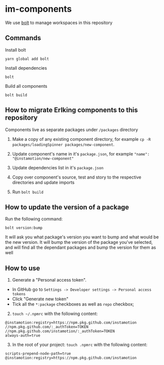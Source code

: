 # im-components

We use [bolt](https://www.npmjs.com/package/bolt) to manage workspaces in this repository

## Commands

Install bolt

```
yarn global add bolt
```

Install dependencies

```
bolt
```

Build all components

```
bolt build
```

## How to migrate Erlking components to this repository

Components live as separate packages under `/packages` directory

1. Make a copy of any existing component directory, for example `cp -R packages/loadingSpinner packages/new-component`.

2. Update component's name in it's `package.json`, for example `"name": "@instamotion/new-component"`

3. Update dependencies list in it's `package.json`

4. Copy over component's source, test and story to the respective directories and update imports

5. Run `bolt build`

## How to update the version of a package

Run the following command:

```
bolt version:bump
```

It will ask you what package's version you want to bump and what would be the new version.
It will bump the version of the package you've selected, and will find all the dependant packages and bump the version for them as well

## How to use

1. Generate a "Personal access token".

  - In GitHub go to `Settings -> Developer settings -> Personal access tokens`
  - Click "Generate new token"
  - Tick all the `*:package` checkboxes as well as `repo` checkbox;

2. `touch ~/.npmrc` with the following content:

```
@instamotion:registry=https://npm.pkg.github.com/instamotion
//npm.pkg.github.com/:_authToken=TOKEN
//npm.pkg.github.com/instamotion/:_authToken=TOKEN
always-auth=true
```

3. In the root of your project: `touch .npmrc` with the following content:

```
scripts-prepend-node-path=true
@instamotion:registry=https://npm.pkg.github.com/instamotion
```
